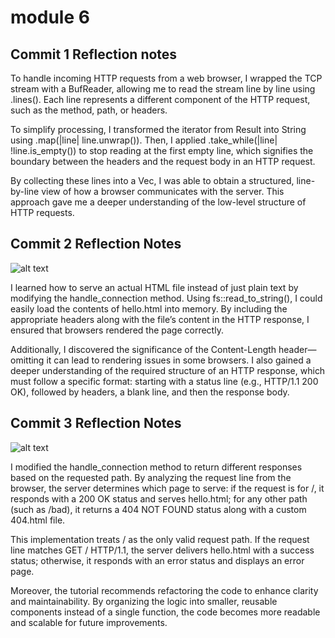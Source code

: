# module 6
 
 ## Commit 1 Reflection notes
 To handle incoming HTTP requests from a web browser, I wrapped the TCP stream with a BufReader, allowing me to read the stream line by line using .lines(). Each line represents a different component of the HTTP request, such as the method, path, or headers.

To simplify processing, I transformed the iterator from Result<String> into String using .map(|line| line.unwrap()). Then, I applied .take_while(|line| !line.is_empty()) to stop reading at the first empty line, which signifies the boundary between the headers and the request body in an HTTP request.

By collecting these lines into a Vec<String>, I was able to obtain a structured, line-by-line view of how a browser communicates with the server. This approach gave me a deeper understanding of the low-level structure of HTTP requests.


## Commit 2 Reflection Notes
 
![alt text](assets/images/img_commit2.png)
 
I learned how to serve an actual HTML file instead of just plain text by modifying the handle_connection method. Using fs::read_to_string(), I could easily load the contents of hello.html into memory. By including the appropriate headers along with the file’s content in the HTTP response, I ensured that browsers rendered the page correctly.

Additionally, I discovered the significance of the Content-Length header—omitting it can lead to rendering issues in some browsers. I also gained a deeper understanding of the required structure of an HTTP response, which must follow a specific format: starting with a status line (e.g., HTTP/1.1 200 OK), followed by headers, a blank line, and then the response body.


## Commit 3 Reflection Notes

![alt text](assets/images/img_commit3.png)

I modified the handle_connection method to return different responses based on the requested path. By analyzing the request line from the browser, the server determines which page to serve: if the request is for /, it responds with a 200 OK status and serves hello.html; for any other path (such as /bad), it returns a 404 NOT FOUND status along with a custom 404.html file.

This implementation treats / as the only valid request path. If the request line matches GET / HTTP/1.1, the server delivers hello.html with a success status; otherwise, it responds with an error status and displays an error page.

Moreover, the tutorial recommends refactoring the code to enhance clarity and maintainability. By organizing the logic into smaller, reusable components instead of a single function, the code becomes more readable and scalable for future improvements.